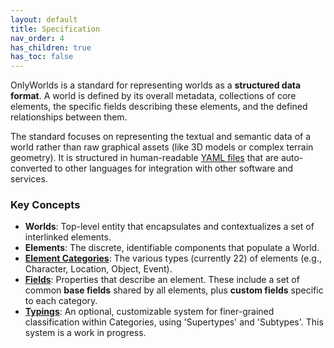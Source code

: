 ```yaml
---
layout: default
title: Specification
nav_order: 4
has_children: true
has_toc: false
---
```


OnlyWorlds is a standard for representing worlds as a **structured data format**. 
A world is defined by its overall metadata, collections of core elements, the specific fields describing these elements, and the defined relationships between them.

The standard focuses on representing the textual and semantic data of a world rather than raw graphical assets (like 3D models or complex terrain geometry). It is structured in human-readable [YAML files](https://github.com/OnlyWorlds/OnlyWorlds/tree/main/schema) that are auto-converted to other languages for integration with other software and services.
 

### Key Concepts

* **Worlds**: Top-level entity that encapsulates and contextualizes a set of interlinked elements.
* **Elements**:  The discrete, identifiable components that populate a World.  
* [**Element Categories**](element_categories/): The various types (currently 22) of elements (e.g., Character, Location, Object, Event).  
* [**Fields**](fields/): Properties that describe an element. These include a set of common **base fields** shared by all elements, plus **custom fields** specific to each category. 
* [**Typings**](typings/): An optional, customizable system for finer-grained classification within Categories, using 'Supertypes' and 'Subtypes'. This system is a work in progress.  



  
